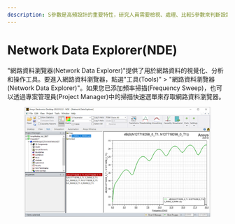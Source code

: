 ```yaml
---
description: S參數是高頻設計的重要特性，研究人員需要檢視、處理、比較S參數來判斷設計的好壞。NDE工具讓研究人員快速導入S參數、並檢視S參數曲線及數值。
---
```


# Network Data Explorer(NDE)

"網路資料瀏覽器(Network Data Explorer)"提供了用於網路資料的視覺化、分析和操作工具。要進入網路資料瀏覽器，點選"工具(Tools)" > "網路資料瀏覽器(Network Data Explorer)"。如果您已添加頻率掃描(Frequency Sweep)，也可以透過專案管理員(Project Manager)中的掃描快速選單來存取網路資料瀏覽器。

<figure><img src="../.gitbook/assets/image (1) (5).png" alt=""><figcaption></figcaption></figure>

